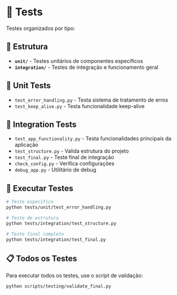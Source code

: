 # 🧪 Tests

Testes organizados por tipo:

## 📁 Estrutura

- **`unit/`** - Testes unitários de componentes específicos
- **`integration/`** - Testes de integração e funcionamento geral

## 🔬 Unit Tests

- `test_error_handling.py` - Testa sistema de tratamento de erros
- `test_keep_alive.py` - Testa funcionalidade keep-alive

## 🔗 Integration Tests

- `test_app_functionality.py` - Testa funcionalidades principais da aplicação
- `test_structure.py` - Valida estrutura do projeto
- `test_final.py` - Teste final de integração
- `check_config.py` - Verifica configurações
- `debug_app.py` - Utilitário de debug

## 🔧 Executar Testes

```bash
# Teste específico
python tests/unit/test_error_handling.py

# Teste de estrutura
python tests/integration/test_structure.py

# Teste final completo
python tests/integration/test_final.py
```

## 📋 Todos os Testes

Para executar todos os testes, use o script de validação:
```bash
python scripts/testing/validate_final.py
```
